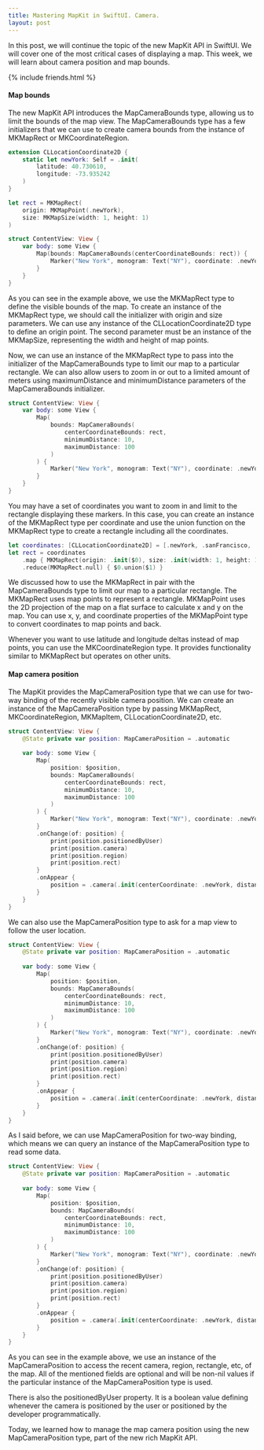```yaml
---
title: Mastering MapKit in SwiftUI. Camera.
layout: post
---
```


In this post, we will continue the topic of the new MapKit API in SwiftUI. We will cover one of the most critical cases of displaying a map. This week, we will learn about camera position and map bounds.

{% include friends.html %}

#### Map bounds
The new MapKit API introduces the MapCameraBounds type, allowing us to limit the bounds of the map view. The MapCameraBounds type has a few initializers that we can use to create camera bounds from the instance of MKMapRect or MKCoordinateRegion.

```swift
extension CLLocationCoordinate2D {
    static let newYork: Self = .init(
        latitude: 40.730610,
        longitude: -73.935242
    )
}

let rect = MKMapRect(
    origin: MKMapPoint(.newYork),
    size: MKMapSize(width: 1, height: 1)
)

struct ContentView: View {
    var body: some View {
        Map(bounds: MapCameraBounds(centerCoordinateBounds: rect)) {
            Marker("New York", monogram: Text("NY"), coordinate: .newYork)
        }
    }
}
```

As you can see in the example above, we use the MKMapRect type to define the visible bounds of the map. To create an instance of the MKMapRect type, we should call the initializer with origin and size parameters. We can use any instance of the CLLocationCoordinate2D type to define an origin point. The second parameter must be an instance of the MKMapSize, representing the width and height of map points.

Now, we can use an instance of the MKMapRect type to pass into the initializer of the MapCameraBounds type to limit our map to a particular rectangle. We can also allow users to zoom in or out to a limited amount of meters using maximumDistance and minimumDistance parameters of the MapCameraBounds initializer.

```swift
struct ContentView: View {
    var body: some View {
        Map(
            bounds: MapCameraBounds(
                centerCoordinateBounds: rect,
                minimumDistance: 10,
                maximumDistance: 100
            )
        ) {
            Marker("New York", monogram: Text("NY"), coordinate: .newYork)
        }
    }
}
```

You may have a set of coordinates you want to zoom in and limit to the rectangle displaying these markers. In this case, you can create an instance of the MKMapRect type per coordinate and use the union function on the MKMapRect type to create a rectangle including all the coordinates.

```swift
let coordinates: [CLLocationCoordinate2D] = [.newYork, .sanFrancisco, .seattle]
let rect = coordinates
    .map { MKMapRect(origin: .init($0), size: .init(width: 1, height: 1)) }
    .reduce(MKMapRect.null) { $0.union($1) }
```

We discussed how to use the MKMapRect in pair with the MapCameraBounds type to limit our map to a particular rectangle. The MKMapRect uses map points to represent a rectangle. MKMapPoint uses the 2D projection of the map on a flat surface to calculate x and y on the map. You can use x, y, and coordinate properties of the MKMapPoint type to convert coordinates to map points and back.

Whenever you want to use latitude and longitude deltas instead of map points, you can use the MKCoordinateRegion type. It provides functionality similar to MKMapRect but operates on other units.

#### Map camera position
The MapKit provides the MapCameraPosition type that we can use for two-way binding of the recently visible camera position. We can create an instance of the MapCameraPosition type by passing MKMapRect, MKCoordinateRegion, MKMapItem, CLLocationCoordinate2D, etc.

```swift
struct ContentView: View {
    @State private var position: MapCameraPosition = .automatic
    
    var body: some View {
        Map(
            position: $position,
            bounds: MapCameraBounds(
                centerCoordinateBounds: rect,
                minimumDistance: 10,
                maximumDistance: 100
            )
        ) {
            Marker("New York", monogram: Text("NY"), coordinate: .newYork)
        }
        .onChange(of: position) {
            print(position.positionedByUser)
            print(position.camera)
            print(position.region)
            print(position.rect)
        }
        .onAppear {
            position = .camera(.init(centerCoordinate: .newYork, distance: 0))
        }
    }
}
```

We can also use the MapCameraPosition type to ask for a map view to follow the user location.

```swift
struct ContentView: View {
    @State private var position: MapCameraPosition = .automatic
    
    var body: some View {
        Map(
            position: $position,
            bounds: MapCameraBounds(
                centerCoordinateBounds: rect,
                minimumDistance: 10,
                maximumDistance: 100
            )
        ) {
            Marker("New York", monogram: Text("NY"), coordinate: .newYork)
        }
        .onChange(of: position) {
            print(position.positionedByUser)
            print(position.camera)
            print(position.region)
            print(position.rect)
        }
        .onAppear {
            position = .camera(.init(centerCoordinate: .newYork, distance: 0))
        }
    }
}
```

As I said before, we can use MapCameraPosition for two-way binding, which means we can query an instance of the MapCameraPosition type to read some data.

```swift
struct ContentView: View {
    @State private var position: MapCameraPosition = .automatic
    
    var body: some View {
        Map(
            position: $position,
            bounds: MapCameraBounds(
                centerCoordinateBounds: rect,
                minimumDistance: 10,
                maximumDistance: 100
            )
        ) {
            Marker("New York", monogram: Text("NY"), coordinate: .newYork)
        }
        .onChange(of: position) {
            print(position.positionedByUser)
            print(position.camera)
            print(position.region)
            print(position.rect)
        }
        .onAppear {
            position = .camera(.init(centerCoordinate: .newYork, distance: 0))
        }
    }
}
```

As you can see in the example above, we use an instance of the MapCameraPosition to access the recent camera, region, rectangle, etc, of the map. All of the mentioned fields are optional and will be non-nil values if the particular instance of the MapCameraPosition type is used.

There is also the positionedByUser property. It is a boolean value defining whenever the camera is positioned by the user or positioned by the developer programmatically.

Today, we learned how to manage the map camera position using the new MapCameraPosition type, part of the new rich MapKit API.
